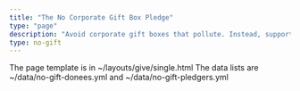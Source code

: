 ```yaml
---
title: "The No Corporate Gift Box Pledge"
type: "page"
description: "Avoid corporate gift boxes that pollute. Instead, support a worthy cause for the next festive season."
type: no-gift
---
```


The page template is in ~/layouts/give/single.html
The data lists are ~/data/no-gift-donees.yml and ~/data/no-gift-pledgers.yml
